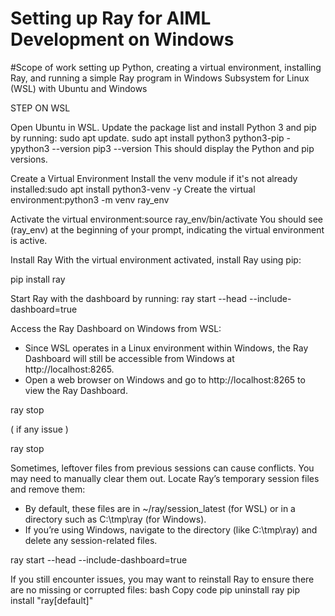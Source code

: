 # Setting up Ray for AIML Development on Windows
#Scope of work 
setting up Python, creating a virtual environment, installing Ray, and running a simple Ray program in Windows Subsystem for Linux (WSL) with Ubuntu and Windows 



STEP ON WSL

Open Ubuntu in WSL.
Update the package list and install Python 3 and pip by running: sudo apt update.
 sudo apt install 
python3 python3-pip -ypython3 --version
pip3 --version
This should display the Python and pip versions.

Create a Virtual Environment
Install the venv module if it's not already installed:sudo apt install python3-venv -y
Create the virtual environment:python3 -m venv ray_env

Activate the virtual environment:source ray_env/bin/activate
You should see (ray_env) at the beginning of your prompt, indicating the virtual environment is active.

Install Ray
With the virtual environment activated, install Ray using pip:

pip install ray


Start Ray with the dashboard by running:
ray start --head --include-dashboard=true



Access the Ray Dashboard on Windows from WSL:
* Since WSL operates in a Linux environment within Windows, the Ray Dashboard will still be accessible from Windows at http://localhost:8265.
* Open a web browser on Windows and go to http://localhost:8265 to view the Ray Dashboard.


ray stop


( if any issue )


ray stop

Sometimes, leftover files from previous sessions can cause conflicts. You may need to manually clear them out.
Locate Ray’s temporary session files and remove them:
* By default, these files are in ~/ray/session_latest (for WSL) or in a directory such as C:\tmp\ray (for Windows).
* If you’re using Windows, navigate to the directory (like C:\tmp\ray) and delete any session-related files.


ray start --head --include-dashboard=true

If you still encounter issues, you may want to reinstall Ray to ensure there are no missing or corrupted files:
bash
Copy code
pip uninstall ray
pip install "ray[default]"




